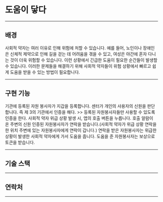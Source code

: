 # 도움이 닿다

---
## 배경
사회적 약자는 여러 이유로 인해 위험에 처할 수 있습니다. 예를 들어, 노인이나 장애인은 신체적 제약으로 인해 길을 걷는 데 어려움을 겪을 수 있고, 여성은 야간에 혼자 다니는 것이 더욱 위험할 수 있습니다. 이런 상황에서 긴급한 도움이 필요한 순간들이 발생할 수 있습니다. 이러한 문제들을 해결하기 위해 사회적 약자들이 위험 상황에서 빠르고 쉽게 도움을 받을 수 있는 방법이 필요합니다.

---

## 구현 기능
기관에 등록된 자원 봉사자가 지갑을 등록합니다.
센터가 개인의 사용자의 신원을 판단합니다. 즉 제 3의 기관에서 인증을 해다. >> 등록된 자원봉사자들만 사용할 수 있도록 인증을 한다.
사회적 약자 위급 상황 발생 시, 앱의 호출 버튼을 누릅니다.
호출 알람이 온 주변의 신원 인증된 자원봉사자가 연락을 받습니다.(사회적 약자가 위급 상황 연락을 한 위치 주변에 있는 자원봉사자에게 연락이 갑니다.)
연락을 받은 자원봉사자는 위급한 상황이 발생한 사회적 약자에게 가서 도움을 줍니다.
도움을 준 자원봉사자는 보상으로 토큰을 받습니다.

---
## 기술 스택

---
## 연락처

---
